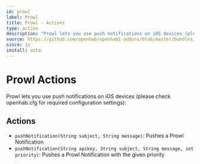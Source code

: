 ```yaml
---
id: prowl
label: Prowl
title: Prowl - Actions
type: action
description: "Prowl lets you use push notifications on iOS devices (please check openhab.cfg for required configuration settings):"
source: https://github.com/openhab/openhab1-addons/blob/master/bundles/action/org.openhab.action.prowl/README.md
since: 1x
install: auto
---
```


<!-- Attention authors: Do not edit directly. Please add your changes to the appropriate source repository -->

<!-- {% include base.html %} -->

# Prowl Actions

Prowl lets you use push notifications on iOS devices (please check openhab.cfg for required configuration settings):

## Actions

- `pushNotification(String subject, String message)`: Pushes a Prowl Notification
- `pushNotification(String apikey, String subject, String message, int priority)`: Pushes a Prowl Notification with the given priority
